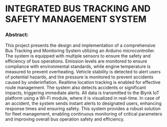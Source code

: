 # INTEGRATED BUS TRACKING AND SAFETY MANAGEMENT SYSTEM
### Abstract:
This project presents the design and implementation of a comprehensive Bus Tracking and
Monitoring System utilizing an Arduino microcontroller. The system is equipped with
multiple sensors to ensure the safety and efficiency of bus operations. Emission levels are
monitored to ensure compliance with environmental standards, while engine temperature is
measured to prevent overheating. Vehicle stability is detected to alert users of potential
hazards, and tire pressure is monitored to prevent accidents caused by underinflation. Realtime location tracking is enabled for effective route management. The system also detects
accidents or significant impacts, triggering immediate alerts. All data is transmitted to the
Blynk IoT platform using a Wi-Fi module, where it is visualized in real-time. In case of an
accident, the system sends instant alerts to designated users, enhancing response times and
ensuring safety. This system provides a robust solution for fleet management, enabling
continuous monitoring of critical parameters and improving overall bus operation safety and
efficiency.
